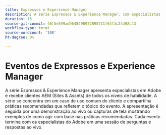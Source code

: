```yaml
---
title: Expressos e Experience Manager
description: A série Espressos & Experience Manager, com especialistas em Adobe, oferece aos clientes do AEM (Sites & Assets) insights de todos os níveis de habilidade sobre casos de uso comuns, práticas recomendadas, demonstrações em tempo real e conclui com uma sessão de perguntas e respostas.
duration: 15
source-git-commit: 46f5e599ad9648498972898731f64f3c24d92c43
workflow-type: tm+mt
source-wordcount: '108'
ht-degree: 0%

---
```


# Eventos de Expressos e Experience Manager

A série Espressos &amp; Experience Manager apresenta especialistas em Adobe e recebe clientes AEM (Sites &amp; Assets) de todos os níveis de habilidade. A série se concentra em um caso de uso comum do cliente e compartilha práticas recomendadas que refletem o tópico do evento. A apresentação é seguida por uma demonstração ao vivo ou capturas de tela mostrando exemplos de como agir com base nas práticas recomendadas. Cada evento termina com os especialistas do Adobe em uma sessão de perguntas e respostas ao vivo.

<!-- CARDS

* activity-log.md {cta  = Watch event}

-->
